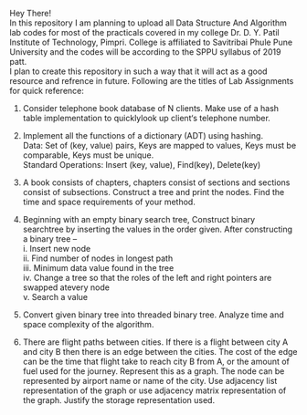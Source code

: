 Hey There!<br/> 
     In this repository I am planning to upload all Data Structure And Algorithm lab codes for 
most of the practicals covered in my college Dr. D. Y. Patil Institute of Technology, Pimpri. 
College is affiliated to Savitribai Phule Pune University and the codes will be according to 
the SPPU syllabus of 2019 patt.<br/>
    I plan to create this repository in such a way that it will act as a good resource and 
refrence in future. Following are the titles of Lab Assignments for quick reference:<br/>

1) Consider telephone book database of N clients. Make use of a hash table implementation 
    to quicklylook up client‘s telephone number.<br/>

2) Implement all the functions of a dictionary (ADT) using hashing.<br/>
    Data: Set of (key, value) pairs, Keys are mapped to values, Keys must be comparable, Keys 
        must be unique.<br/>
    Standard Operations: Insert (key, value), Find(key), Delete(key)<br/>

3) A book consists of chapters, chapters consist of sections and sections consist of subsections.
    Construct a tree and print the nodes. Find the time and space requirements of your method.<br/>

4) Beginning with an empty binary search tree, Construct binary searchtree by inserting the values
    in the order given. After constructing a binary tree –<br/>
    i. Insert new node<br/>
    ii. Find number of nodes in longest path<br/>
    iii. Minimum data value found in the tree<br/>
    iv. Change a tree so that the roles of the left and right pointers are swapped atevery node<br/>
    v. Search a value<br/>

5) Convert given binary tree into threaded binary tree. Analyze time and space complexity of the
    algorithm.<br/>

6) There are flight paths between cities. If there is a flight between city A and city B then
    there is an edge between the cities. The cost of the edge can be the time that flight take to
    reach city B from A, or the amount of fuel used for the journey. Represent this as a graph. The 
    node can be represented by airport name or name of the city. Use adjacency list representation of 
    the graph or use adjacency matrix representation of the graph. Justify the storage representation 
    used.
